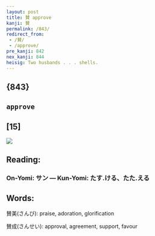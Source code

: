 ```yaml
---
layout: post
title: 賛 approve
kanji: 賛
permalink: /843/
redirect_from:
 - /賛/
 - /approve/
pre_kanji: 842
nex_kanji: 844
heisig: Two husbands . . . shells.
---
```


## {843}

## `approve`

## [15]

<div class="stroke"><img src="E8B39B.png" /></div>

## Reading:

### On-Yomi: サン &mdash; Kun-Yomi: たす.ける、たた.える

## Words:

賛美(さんび): praise, adoration, glorification

賛成(さんせい): approval, agreement, support, favour
